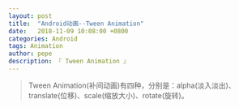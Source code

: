 ```yaml
---
layout: post
title:  "Android动画--Tween Animation"
date:   2018-11-09 10:08:00 +0800
categories: Android
tags: Animation
author: pepe
description: 『 Tween Animation 』
---
```


> Tween Animation(补间动画)有四种，分别是：alpha(淡入淡出)、translate(位移)、scale(缩放大小)、rotate(旋转)。

